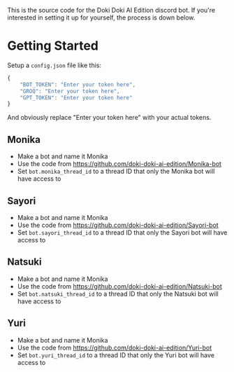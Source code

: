 This is the source code for the Doki Doki AI Edition discord bot.
If you're interested in setting it up for yourself, the process is down below.


# Getting Started

Setup a `config.json` file like this:

```js
{
    "BOT_TOKEN": "Enter your token here",
    "GROQ": "Enter your token here",
    "GPT_TOKEN": "Enter your token here"
}
```
And obviously replace "Enter your token here" with your actual tokens.


## Monika

- Make a bot and name it Monika
- Use the code from https://github.com/doki-doki-ai-edition/Monika-bot
- Set `bot.monika_thread_id` to a thread ID that only the Monika bot will have access to



## Sayori

- Make a bot and name it Monika
- Use the code from https://github.com/doki-doki-ai-edition/Sayori-bot
- Set `bot.sayori_thread_id` to a thread ID that only the Sayori bot will have access to

## Natsuki

- Make a bot and name it Monika
- Use the code from https://github.com/doki-doki-ai-edition/Natsuki-bot
- Set `bot.natsuki_thread_id` to a thread ID that only the Natsuki bot will have access to

## Yuri

- Make a bot and name it Monika
- Use the code from https://github.com/doki-doki-ai-edition/Yuri-bot
- Set `bot.yuri_thread_id` to a thread ID that only the Yuri bot will have access to